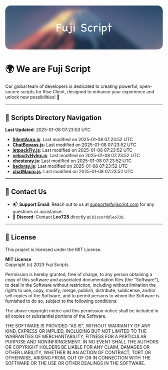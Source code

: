 ![Banner](.github/b.webp)

# 🌍 **We are Fuji Script**

Our global team of developers is dedicated to creating powerful, open-source scripts for Rise Client, designed to enhance your experience and unlock new possibilities! 🌟

---
<!-- SCRIPTS_NAVIGATION_START -->
## 📂 **Scripts Directory Navigation**

**Last Updated**: 2025-01-08 07:23:53 UTC

- **[SilentAura.js](scripts/SilentAura.js)**: Last modified on 2025-01-08 07:23:52 UTC
- **[ChatBypass.js](scripts/ChatBypass.js)**: Last modified on 2025-01-08 07:23:52 UTC
- **[jetpackFly.js](scripts/jetpackFly.js)**: Last modified on 2025-01-08 07:23:52 UTC
- **[velocityHylex.js](scripts/velocityHylex.js)**: Last modified on 2025-01-08 07:23:52 UTC
- **[chestxray.js](scripts/chestxray.js)**: Last modified on 2025-01-08 07:23:52 UTC
- **[bedxray.js](scripts/bedxray.js)**: Last modified on 2025-01-08 07:23:52 UTC
- **[chatMacro.js](scripts/chatMacro.js)**: Last modified on 2025-01-08 07:23:52 UTC

<!-- SCRIPTS_NAVIGATION_END -->

---

## 💬 **Contact Us**  
- 📬 **Support Email**: Reach out to us at [support@fujiscript.com](mailto:support@fujiscript.com) for any questions or assistance.  
- 💬 **Discord**: Contact **Leo728** directly at `Discord@leo728`.

---

## 📜 **License**

This project is licensed under the MIT License.  

**MIT License**  
Copyright (c) 2023 Fuji Scripts  

Permission is hereby granted, free of charge, to any person obtaining a copy of this software and associated documentation files (the "Software"), to deal in the Software without restriction, including without limitation the rights to use, copy, modify, merge, publish, distribute, sublicense, and/or sell copies of the Software, and to permit persons to whom the Software is furnished to do so, subject to the following conditions:  

The above copyright notice and this permission notice shall be included in all copies or substantial portions of the Software.  

THE SOFTWARE IS PROVIDED "AS IS", WITHOUT WARRANTY OF ANY KIND, EXPRESS OR IMPLIED, INCLUDING BUT NOT LIMITED TO THE WARRANTIES OF MERCHANTABILITY, FITNESS FOR A PARTICULAR PURPOSE AND NONINFRINGEMENT. IN NO EVENT SHALL THE AUTHORS OR COPYRIGHT HOLDERS BE LIABLE FOR ANY CLAIM, DAMAGES OR OTHER LIABILITY, WHETHER IN AN ACTION OF CONTRACT, TORT OR OTHERWISE, ARISING FROM, OUT OF OR IN CONNECTION WITH THE SOFTWARE OR THE USE OR OTHER DEALINGS IN THE SOFTWARE.  
